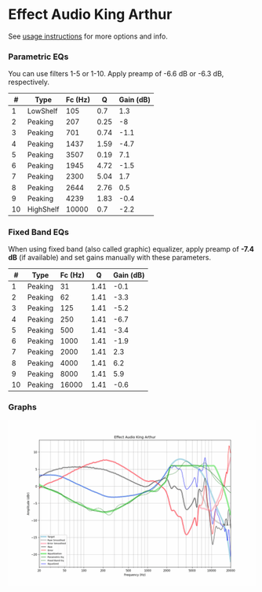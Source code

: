 # Effect Audio King Arthur
See [usage instructions](https://github.com/jaakkopasanen/AutoEq#usage) for more options and info.

### Parametric EQs
You can use filters 1-5 or 1-10. Apply preamp of -6.6 dB or -6.3 dB, respectively.

|   # | Type      |   Fc (Hz) |    Q |   Gain (dB) |
|-----|-----------|-----------|------|-------------|
|   1 | LowShelf  |       105 | 0.7  |         1.3 |
|   2 | Peaking   |       207 | 0.25 |        -8   |
|   3 | Peaking   |       701 | 0.74 |        -1.1 |
|   4 | Peaking   |      1437 | 1.59 |        -4.7 |
|   5 | Peaking   |      3507 | 0.19 |         7.1 |
|   6 | Peaking   |      1945 | 4.72 |        -1.5 |
|   7 | Peaking   |      2300 | 5.04 |         1.7 |
|   8 | Peaking   |      2644 | 2.76 |         0.5 |
|   9 | Peaking   |      4239 | 1.83 |        -0.4 |
|  10 | HighShelf |     10000 | 0.7  |        -2.2 |

### Fixed Band EQs
When using fixed band (also called graphic) equalizer, apply preamp of **-7.4 dB** (if available) and set gains manually with these parameters.

|   # | Type    |   Fc (Hz) |    Q |   Gain (dB) |
|-----|---------|-----------|------|-------------|
|   1 | Peaking |        31 | 1.41 |        -0.1 |
|   2 | Peaking |        62 | 1.41 |        -3.3 |
|   3 | Peaking |       125 | 1.41 |        -5.2 |
|   4 | Peaking |       250 | 1.41 |        -6.7 |
|   5 | Peaking |       500 | 1.41 |        -3.4 |
|   6 | Peaking |      1000 | 1.41 |        -1.9 |
|   7 | Peaking |      2000 | 1.41 |         2.3 |
|   8 | Peaking |      4000 | 1.41 |         6.2 |
|   9 | Peaking |      8000 | 1.41 |         5.9 |
|  10 | Peaking |     16000 | 1.41 |        -0.6 |

### Graphs
![](./Effect%20Audio%20King%20Arthur.png)
